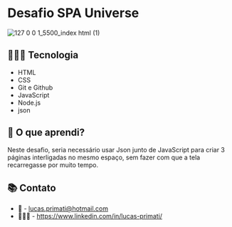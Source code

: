 # Desafio SPA Universe

![127 0 0 1_5500_index html (1)](https://github.com/luprime/SPA-Universe/assets/113480223/9541431e-643d-4183-a26e-9479c0977533)


## 👨🏽‍💻 Tecnologia

- HTML
- CSS
- Git e Github
- JavaScript
- Node.js
- json

## 💭 O que aprendi?

Neste desafio, seria necessário usar Json junto de JavaScript para criar 3 páginas interligadas no mesmo espaço, sem fazer com que a tela recarregasse por muito tempo.

## 📚 Contato

- 📧 - lucas.primati@hotmail.com
- 👨🏽‍💼 - https://www.linkedin.com/in/lucas-primati/
